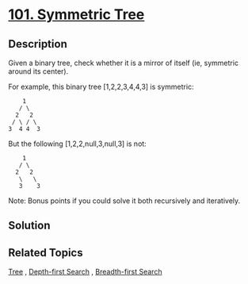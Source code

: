 # [101. Symmetric Tree](https://leetcode.com/problems/symmetric-tree)

## Description

Given a binary tree, check whether it is a mirror of itself (ie, symmetric around its center).

For example, this binary tree [1,2,2,3,4,4,3] is symmetric:

```
    1
   / \
  2   2
 / \ / \
3  4 4  3
```



But the following [1,2,2,null,3,null,3] is not:

```
    1
   / \
  2   2
   \   \
   3    3
```



Note:
Bonus points if you could solve it both recursively and iteratively.

## Solution



## Related Topics

[Tree](https://leetcode.com/tag/tree/) , [Depth-first Search](https://leetcode.com/tag/depth-first-search/) , [Breadth-first Search](https://leetcode.com/tag/breadth-first-search/) 
